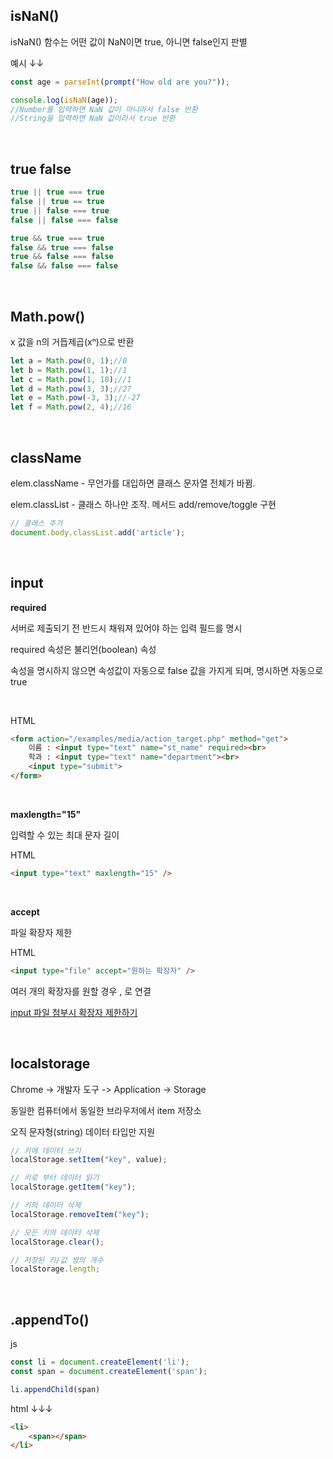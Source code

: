 ## isNaN()

isNaN() 함수는 어떤 값이 NaN이면 true, 아니면 false인지 판별

예시 ↓↓
```js
const age = parseInt(prompt("How old are you?"));

console.log(isNaN(age));
//Number를 입력하면 NaN 값이 아니라서 false 반환
//String을 입력하면 NaN 값이라서 true 반환
```

<br>

## true false

```js
true || true === true
false || true == true
true || false === true
false || false === false

true && true === true
false && true === false
true && false === false
false && false === false
```

<br>

## Math.pow()

x 값을 n의 거듭제곱(xⁿ)으로 반환

```js
let a = Math.pow(0, 1);//0
let b = Math.pow(1, 1);//1
let c = Math.pow(1, 10);//1
let d = Math.pow(3, 3);//27
let e = Math.pow(-3, 3);//-27
let f = Math.pow(2, 4);//16
```

<br>

## className

elem.className - 무언가를 대입하면 클래스 문자열 전체가 바뀜.

elem.classList - 클래스 하나만 조작. 메서드 add/remove/toggle 구현
```js
// 클래스 추가
document.body.classList.add('article');
```

<br>

## input

__required__

서버로 제출되기 전 반드시 채워져 있어야 하는 입력 필드를 명시

required 속성은 불리언(boolean) 속성

속성을 명시하지 않으면 속성값이 자동으로 false 값을 가지게 되며, 명시하면 자동으로 true 

<br>

HTML
```html
<form action="/examples/media/action_target.php" method="get">
    이름 : <input type="text" name="st_name" required><br>
    학과 : <input type="text" name="department"><br>
    <input type="submit">
</form>
```

<br>

__maxlength="15"__ 

입력할 수 있는 최대 문자 길이

HTML
```html
<input type="text" maxlength="15" />
```

<br>

__accept__ 

파일 확장자 제한

HTML
```html
<input type="file" accept="원하는 확장자" />
```

여러 개의 확장자를 원할 경우 , 로 연결

[input 파일 첨부시 확장자 제한하기](https://ssungkang.tistory.com/entry/html-input-%E1%84%91%E1%85%A1%E1%84%8B%E1%85%B5%E1%86%AF-%E1%84%8E%E1%85%A5%E1%86%B7%E1%84%87%E1%85%AE%E1%84%89%E1%85%B5-%E1%84%91%E1%85%A1%E1%84%8B%E1%85%B5%E1%86%AF-%E1%84%92%E1%85%AA%E1%86%A8%E1%84%8C%E1%85%A1%E1%86%BC%E1%84%8C%E1%85%A1-%E1%84%8C%E1%85%A6%E1%84%92%E1%85%A1%E1%86%AB%E1%84%92%E1%85%A1%E1%84%80%E1%85%B5?category=315283)

<br>

## localstorage

Chrome -> 개발자 도구 -> Application -> Storage

동일한 컴퓨터에서 동일한 브라우저에서 item 저장소

오직 문자형(string) 데이터 타입만 지원

```js
// 키에 데이터 쓰기
localStorage.setItem("key", value);

// 키로 부터 데이터 읽기
localStorage.getItem("key");

// 키의 데이터 삭제
localStorage.removeItem("key");

// 모든 키의 데이터 삭제
localStorage.clear();

// 저장된 키/값 쌍의 개수
localStorage.length;
```

<br>

## .appendTo()

js
```js
const li = document.createElement('li');
const span = document.createElement('span');

li.appendChild(span)
```
html ↓↓↓
```html
<li>
    <span></span>
</li>
```



